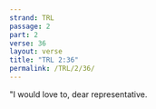 ```yaml
---
strand: TRL
passage: 2
part: 2
verse: 36
layout: verse
title: "TRL 2:36"
permalink: /TRL/2/36/
---
```

"I would love to, dear representative.
